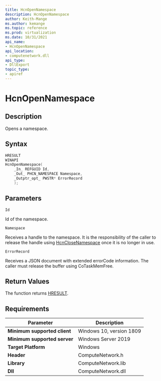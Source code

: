 ```yaml
---
title: HcnOpenNamespace
description: HcnOpenNamespace
author: Keith-Mange
ms.author: kemange
ms.topic: reference
ms.prod: virtualization
ms.date: 10/31/2021
api_name:
- HcnOpenNamespace
api_location:
- computenetwork.dll
api_type:
- DllExport
topic_type:
- apiref
---
```

# HcnOpenNamespace

## Description

Opens a namespace.

## Syntax

```cpp
HRESULT
WINAPI
HcnOpenNamespace(
    _In_ REFGUID Id,
    _Out_ PHCN_NAMESPACE Namespace,
    _Outptr_opt_ PWSTR* ErrorRecord
    );

```

## Parameters

`Id`

Id of the namespace.

`Namespace`

Receives a handle to the namespace. It is the responsibility of the caller to release the handle using [HcnCloseNamespace](./HcnCloseNamespace.md) once it is no longer in use.

`ErrorRecord`

Receives a JSON document with extended errorCode information. The caller must release the buffer using CoTaskMemFree.

## Return Values

The function returns [HRESULT](./HCNHResult.md).

## Requirements

|Parameter|Description|
|---|---|
| **Minimum supported client** | Windows 10, version 1809 |
| **Minimum supported server** | Windows Server 2019 |
| **Target Platform** | Windows |
| **Header** | ComputeNetwork.h |
| **Library** | ComputeNetwork.lib |
| **Dll** | ComputeNetwork.dll |






